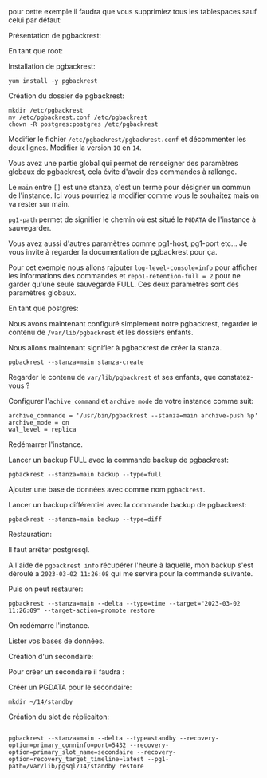 pour cette exemple il faudra que vous supprimiez tous les tablespaces sauf celui par défaut:

Présentation de pgbackrest:

En tant que root:

Installation de pgbackrest:

```
yum install -y pgbackrest
```

Création du dossier de pgbackrest:

```
mkdir /etc/pgbackrest
mv /etc/pgbackrest.conf /etc/pgbackrest
chown -R postgres:postgres /etc/pgbackrest
```

Modifier le fichier `/etc/pgbackrest/pgbackrest.conf` et décommenter les deux lignes. Modifier la version `10` en `14`.

Vous avez une partie global qui permet de renseigner des paramètres globaux de pgbackrest, cela évite d'avoir des commandes à rallonge.

Le `main` entre `[]` est une stanza, c'est un terme pour désigner un commun de l'instance. Ici vous pourriez la modifier comme vous le souhaitez mais on va rester sur main.

`pg1-path` permet de signifier le chemin où est situé le `PGDATA` de l'instance à sauvegarder.

Vous avez aussi d'autres paramètres comme pg1-host, pg1-port etc... Je vous invite à regarder la documentation de pgbackrest pour ça.

Pour cet exemple nous allons rajouter `log-level-console=info` pour afficher les informations des commandes et `repo1-retention-full = 2` pour ne garder qu'une seule sauvegarde FULL. Ces deux paramètres sont des paramètres globaux.

En tant que postgres:

Nous avons maintenant configuré simplement notre pgbackrest, regarder le contenu de `/var/lib/pgbackrest` et les dossiers enfants.

Nous allons maintenant signifier à pgbackrest de créer la stanza.

```
pgbackrest --stanza=main stanza-create
```

Regarder le contenu de `var/lib/pgbackrest` et ses enfants, que constatez-vous ?

Configurer l'`achive_command` et `archive_mode` de votre instance comme suit:

```
archive_commande = '/usr/bin/pgbackrest --stanza=main archive-push %p'
archive_mode = on
wal_level = replica
```

Redémarrer l'instance.

Lancer un backup FULL avec la commande backup de pgbackrest:

```
pgbackrest --stanza=main backup --type=full
```

Ajouter une base de données avec comme nom `pgbackrest`.

Lancer un backup différentiel avec la commande backup de pgbackrest:

```
pgbackrest --stanza=main backup --type=diff
```

Restauration:

Il faut arrêter postgresql.

A l'aide de `pgbackrest info` récupérer l'heure à laquelle, mon backup s'est déroulé à `2023-03-02 11:26:08` qui me servira pour la commande suivante.

Puis on peut restaurer:

```
pgbackrest --stanza=main --delta --type=time --target="2023-03-02 11:26:09" --target-action=promote restore 
```

On redémarre l'instance.

Lister vos bases de données.

Création d'un secondaire:

Pour créer un secondaire il faudra :

Créer un PGDATA pour le secondaire:

```
mkdir ~/14/standby
```

Création du slot de réplicaiton:

```

```



```
pgbackrest --stanza=main --delta --type=standby --recovery-option=primary_conninfo=port=5432 --recovery-option=primary_slot_name=secondaire --recovery-option=recovery_target_timeline=latest --pg1-path=/var/lib/pgsql/14/standby restore
```

